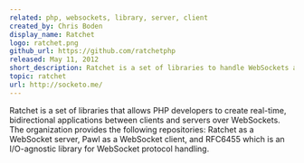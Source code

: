 ```yaml
---
related: php, websockets, library, server, client
created_by: Chris Boden
display_name: Ratchet
logo: ratchet.png
github_url: https://github.com/ratchetphp
released: May 11, 2012
short_description: Ratchet is a set of libraries to handle WebSockets asynchronously in PHP.
topic: ratchet
url: http://socketo.me/
---
```

Ratchet is a set of libraries that allows PHP developers to create real-time, bidirectional applications between clients and servers over WebSockets. The organization provides the following repositories: Ratchet as a WebSocket server, Pawl as a WebSocket client, and RFC6455 which is an I/O-agnostic library for WebSocket protocol handling. 
